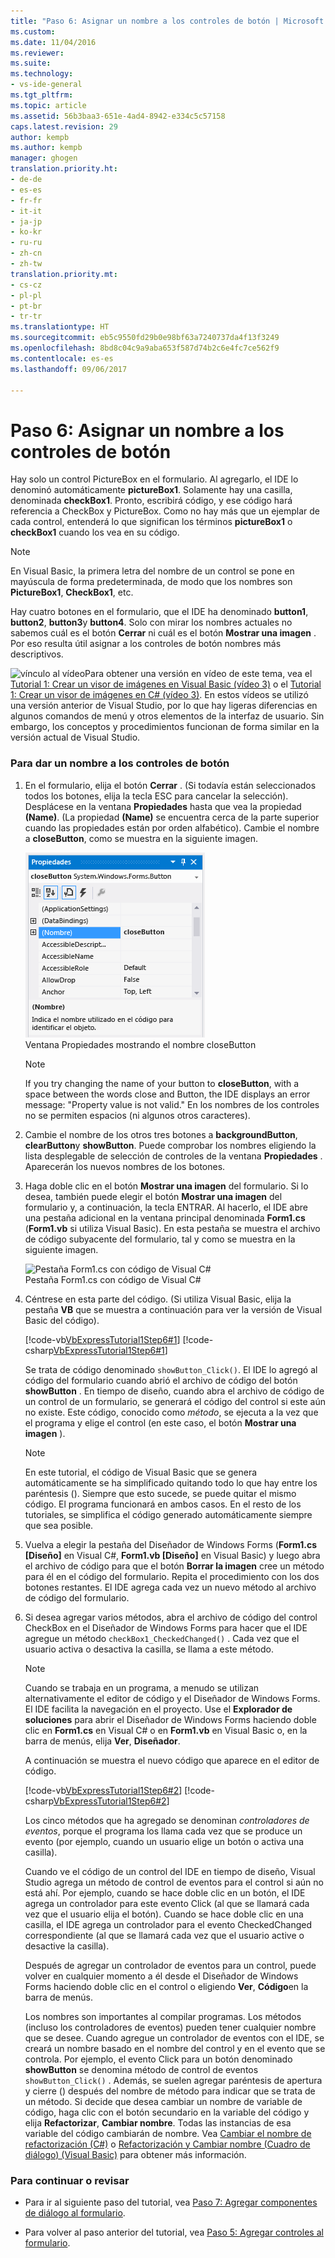 ```yaml
---
title: "Paso 6: Asignar un nombre a los controles de botón | Microsoft Docs"
ms.custom: 
ms.date: 11/04/2016
ms.reviewer: 
ms.suite: 
ms.technology:
- vs-ide-general
ms.tgt_pltfrm: 
ms.topic: article
ms.assetid: 56b3baa3-651e-4ad4-8942-e334c5c57158
caps.latest.revision: 29
author: kempb
ms.author: kempb
manager: ghogen
translation.priority.ht:
- de-de
- es-es
- fr-fr
- it-it
- ja-jp
- ko-kr
- ru-ru
- zh-cn
- zh-tw
translation.priority.mt:
- cs-cz
- pl-pl
- pt-br
- tr-tr
ms.translationtype: HT
ms.sourcegitcommit: eb5c9550fd29b0e98bf63a7240737da4f13f3249
ms.openlocfilehash: 8bd8c04c9a9aba653f587d74b2c6e4fc7ce562f9
ms.contentlocale: es-es
ms.lasthandoff: 09/06/2017

---
```

# <a name="step-6-name-your-button-controls"></a>Paso 6: Asignar un nombre a los controles de botón
Hay solo un control PictureBox en el formulario. Al agregarlo, el IDE lo denominó automáticamente **pictureBox1**. Solamente hay una casilla, denominada **checkBox1**. Pronto, escribirá código, y ese código hará referencia a CheckBox y PictureBox. Como no hay más que un ejemplar de cada control, entenderá lo que significan los términos **pictureBox1** o **checkBox1** cuando los vea en su código.  
  
> [!NOTE]
>  En Visual Basic, la primera letra del nombre de un control se pone en mayúscula de forma predeterminada, de modo que los nombres son **PictureBox1**, **CheckBox1**, etc.  
  
 Hay cuatro botones en el formulario, que el IDE ha denominado **button1**, **button2**, **button3**y **button4**. Solo con mirar los nombres actuales no sabemos cuál es el botón **Cerrar** ni cuál es el botón **Mostrar una imagen** . Por eso resulta útil asignar a los controles de botón nombres más descriptivos.  
  
 ![vínculo al vídeo](../data-tools/media/playvideo.gif "PlayVideo")Para obtener una versión en vídeo de este tema, vea el [Tutorial 1: Crear un visor de imágenes en Visual Basic (vídeo 3)](http://go.microsoft.com/fwlink/?LinkId=205213) o el [Tutorial 1: Crear un visor de imágenes en C# (vídeo 3)](http://go.microsoft.com/fwlink/?LinkId=205202). En estos vídeos se utilizó una versión anterior de Visual Studio, por lo que hay ligeras diferencias en algunos comandos de menú y otros elementos de la interfaz de usuario. Sin embargo, los conceptos y procedimientos funcionan de forma similar en la versión actual de Visual Studio.  
  
### <a name="to-name-your-button-controls"></a>Para dar un nombre a los controles de botón  
  
1.  En el formulario, elija el botón **Cerrar** . (Si todavía están seleccionados todos los botones, elija la tecla ESC para cancelar la selección). Desplácese en la ventana **Propiedades** hasta que vea la propiedad **(Name)**. (La propiedad **(Name)** se encuentra cerca de la parte superior cuando las propiedades están por orden alfabético). Cambie el nombre a **closeButton**, como se muestra en la siguiente imagen.  
  
     ![Ventana Propiedades con el nombre closeButton](../ide/media/express_setnameproperty.png "Express_SetNameProperty")  
Ventana Propiedades mostrando el nombre closeButton  
  
    > [!NOTE]
    >  If you try changing the name of your button to **closeButton**, with a space between the words close and Button, the IDE displays an error message: "Property value is not valid." En los nombres de los controles no se permiten espacios (ni algunos otros caracteres).  
  
2.  Cambie el nombre de los otros tres botones a **backgroundButton**, **clearButton**y **showButton**. Puede comprobar los nombres eligiendo la lista desplegable de selección de controles de la ventana **Propiedades** . Aparecerán los nuevos nombres de los botones.  
  
3.  Haga doble clic en el botón **Mostrar una imagen** del formulario. Si lo desea, también puede elegir el botón **Mostrar una imagen** del formulario y, a continuación, la tecla ENTRAR. Al hacerlo, el IDE abre una pestaña adicional en la ventana principal denominada **Form1.cs** (**Form1.vb** si utiliza Visual Basic). En esta pestaña se muestra el archivo de código subyacente del formulario, tal y como se muestra en la siguiente imagen.  
  
     ![Pestaña Form1.cs con código de Visual C&#35;](../ide/media/express_showbuttoncode.png "Express_ShowButtonCode")  
Pestaña Form1.cs con código de Visual C#  
  
4.  Céntrese en esta parte del código. (Si utiliza Visual Basic, elija la pestaña **VB** que se muestra a continuación para ver la versión de Visual Basic del código).  
  
     [!code-vb[VbExpressTutorial1Step6#1](../ide/codesnippet/VisualBasic/step-6-name-your-button-controls_1.vb)]  [!code-csharp[VbExpressTutorial1Step6#1](../ide/codesnippet/CSharp/step-6-name-your-button-controls_1.cs)]  
  
     Se trata de código denominado `showButton_Click()`. El IDE lo agregó al código del formulario cuando abrió el archivo de código del botón **showButton** . En tiempo de diseño, cuando abra el archivo de código de un control de un formulario, se generará el código del control si este aún no existe. Este código, conocido como *método*, se ejecuta a la vez que el programa y elige el control (en este caso, el botón **Mostrar una imagen** ).  
  
    > [!NOTE]
    >  En este tutorial, el código de Visual Basic que se genera automáticamente se ha simplificado quitando todo lo que hay entre los paréntesis (). Siempre que esto sucede, se puede quitar el mismo código. El programa funcionará en ambos casos. En el resto de los tutoriales, se simplifica el código generado automáticamente siempre que sea posible.  
  
5.  Vuelva a elegir la pestaña del Diseñador de Windows Forms (**Form1.cs [Diseño]** en Visual C#, **Form1.vb [Diseño]** en Visual Basic) y luego abra el archivo de código para que el botón **Borrar la imagen** cree un método para él en el código del formulario. Repita el procedimiento con los dos botones restantes. El IDE agrega cada vez un nuevo método al archivo de código del formulario.  
  
6.  Si desea agregar varios métodos, abra el archivo de código del control CheckBox en el Diseñador de Windows Forms para hacer que el IDE agregue un método `checkBox1_CheckedChanged()` . Cada vez que el usuario activa o desactiva la casilla, se llama a este método.  
  
    > [!NOTE]
    >  Cuando se trabaja en un programa, a menudo se utilizan alternativamente el editor de código y el Diseñador de Windows Forms. El IDE facilita la navegación en el proyecto. Use el **Explorador de soluciones** para abrir el Diseñador de Windows Forms haciendo doble clic en **Form1.cs** en Visual C# o en **Form1.vb** en Visual Basic o, en la barra de menús, elija **Ver**, **Diseñador**.  
  
     A continuación se muestra el nuevo código que aparece en el editor de código.  
  
     [!code-vb[VbExpressTutorial1Step6#2](../ide/codesnippet/VisualBasic/step-6-name-your-button-controls_2.vb)]  [!code-csharp[VbExpressTutorial1Step6#2](../ide/codesnippet/CSharp/step-6-name-your-button-controls_2.cs)]  
  
     Los cinco métodos que ha agregado se denominan *controladores de eventos*, porque el programa los llama cada vez que se produce un evento (por ejemplo, cuando un usuario elige un botón o activa una casilla).  
  
     Cuando ve el código de un control del IDE en tiempo de diseño, Visual Studio agrega un método de control de eventos para el control si aún no está ahí. Por ejemplo, cuando se hace doble clic en un botón, el IDE agrega un controlador para este evento Click (al que se llamará cada vez que el usuario elija el botón). Cuando se hace doble clic en una casilla, el IDE agrega un controlador para el evento CheckedChanged correspondiente (al que se llamará cada vez que el usuario active o desactive la casilla).  
  
     Después de agregar un controlador de eventos para un control, puede volver en cualquier momento a él desde el Diseñador de Windows Forms haciendo doble clic en el control o eligiendo **Ver**, **Código**en la barra de menús.  
  
     Los nombres son importantes al compilar programas. Los métodos (incluso los controladores de eventos) pueden tener cualquier nombre que se desee. Cuando agregue un controlador de eventos con el IDE, se creará un nombre basado en el nombre del control y en el evento que se controla. Por ejemplo, el evento Click para un botón denominado **showButton** se denomina método de control de eventos `showButton_Click()` . Además, se suelen agregar paréntesis de apertura y cierre () después del nombre de método para indicar que se trata de un método. Si decide que desea cambiar un nombre de variable de código, haga clic con el botón secundario en la variable del código y elija **Refactorizar**, **Cambiar nombre**. Todas las instancias de esa variable del código cambiarán de nombre. Vea [Cambiar el nombre de refactorización (C#)](../csharp-ide/refactoring/rename.md) o [Refactorización y Cambiar nombre (Cuadro de diálogo) (Visual Basic)](../vb-ide/refactoring/rename.md) para obtener más información.
  
### <a name="to-continue-or-review"></a>Para continuar o revisar  
  
-   Para ir al siguiente paso del tutorial, vea [Paso 7: Agregar componentes de diálogo al formulario](../ide/step-7-add-dialog-components-to-your-form.md).  
  
-   Para volver al paso anterior del tutorial, vea [Paso 5: Agregar controles al formulario](../ide/step-5-add-controls-to-your-form.md).
